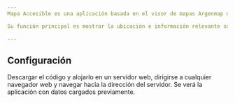 ```yaml
---
Mapa Accesible es una aplicación basada en el visor de mapas Argenmap desarrollado por el [Instituto Geográfico Nacional][], haciendo uso de software abierto y libre en su desarrollo.

Su función principal es mostrar la ubicación e información relevante sobre sitios y elementos que son accesibles para personas con discapacidad.

---
```


## Configuración
Descargar el código y alojarlo en un servidor web, dirigirse a cualquier navegador web y navegar hacia la dirección del servidor. Se verá la aplicación con datos cargados previamente. 

[Instituto Geográfico Nacional]: https://www.ign.gob.ar

